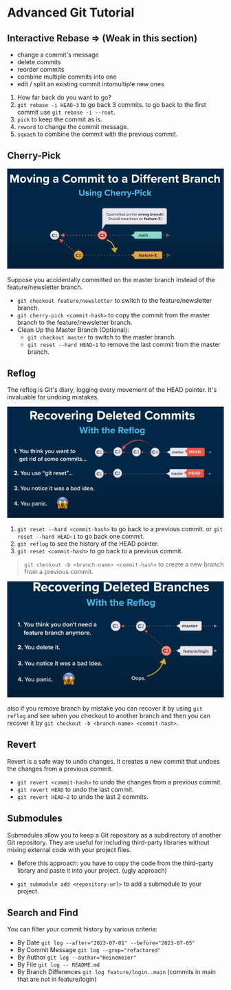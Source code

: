 # Advanced Git Tutorial

## Interactive Rebase => (Weak in this section)

- change a commit's message
- delete commits
- reorder commits
- combine multiple commits into one
- edit / split an existing commit intomultiple new ones

1. How far back do you want to go?
2. `git rebase -i HEAD~3` to go back 3 commits. to go back to the first commit use `git rebase -i --root`.
3. `pick` to keep the commit as is.
4. `reword` to change the commit message.
5. `squash` to combine the commit with the previous commit.

## Cherry-Pick

![alt text](image-22.png)

Suppose you accidentally committed on the master branch instead of the feature/newsletter branch.

- `git checkout feature/newsletter` to switch to the feature/newsletter branch.
- `git cherry-pick <commit-hash>` to copy the commit from the master branch to the feature/newsletter branch.
- Clean Up the Master Branch (Optional):
  - `git checkout master` to switch to the master branch.
  - `git reset --hard HEAD~1` to remove the last commit from the master branch.

## Reflog

The reflog is Git's diary, logging every movement of the HEAD pointer. It's invaluable for undoing mistakes.

![alt text](image-23.png)

1. `git reset --hard <commit-hash>` to go back to a previous commit. or `git reset --hard HEAD~1` to go back one commit.
2. `git reflog` to see the history of the HEAD pointer.
3. `git reset <commit-hash>` to go back to a previous commit.

> `git checkout -b <branch-name> <commit-hash>` to create a new branch from a previous commit.

![alt text](image-24.png)

also if you remove branch by mistake you can recover it by using `git reflog` and see when you checkout to another branch and then you can recover it by `git checkout -b <branch-name> <commit-hash>`.

## Revert

Revert is a safe way to undo changes. It creates a new commit that undoes the changes from a previous commit.

- `git revert <commit-hash>` to undo the changes from a previous commit.
- `git revert HEAD` to undo the last commit.
- `git revert HEAD~2` to undo the last 2 commits.

## Submodules

Submodules allow you to keep a Git repository as a subdirectory of another Git repository. They are useful for including third-party libraries without mixing external code with your project files.

- Before this approach: you have to copy the code from the third-party library and paste it into your project. (ugly approach)

- `git submodule add <repository-url>` to add a submodule to your project.

## Search and Find

You can filter your commit history by various criteria:

- By Date `git log --after="2023-07-01" --before="2023-07-05"`
- By Commit Message `git log --grep="refactored"`
- By Author `git log --author="Heinemeier"`
- By File `git log -- README.md`
- By Branch Differences `git log feature/login..main` (commits in main that are not in feature/login)
